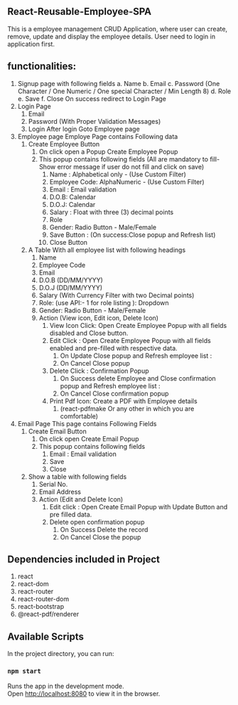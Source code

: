 ## React-Reusable-Employee-SPA
This is a employee management CRUD Application, where user can create, remove, update and display the employee details. User need to login in application first. 

## functionalities:
1. Signup page with following fields
    a. Name
    b. Email
    c. Password (One Character / One Numeric / One special Character / Min Length 8)
    d. Role
    e. Save 
    f. Close
On success redirect to Login Page
2. Login Page
    1. Email
    2. Password (With Proper Validation Messages)
    3. Login
After login Goto Employee page
3. Employee page
    Employe Page contains Following data
    1. Create Employee Button
        1. On click open a Popup Create Employee Popup
        2. This popup contains following fields (All are mandatory to fill- Show error message if user do not fill and click on save)
            1. Name : Alphabetical only - (Use Custom Filter)
            2. Employee Code: AlphaNumeric - (Use Custom Filter)
            3. Email : Email validation
            4. D.O.B: Calendar
            5. D.O.J: Calendar
            6. Salary : Float with three (3) decimal points
            7. Role
            8. Gender: Radio Button - Male/Female
            9. Save Button : (On success:Close popup and Refresh list)
            10. Close Button
    2. A Table With all employee list with following headings
        1. Name
        2. Employee Code
        3. Email
        4. D.O.B (DD/MM/YYYY)
        5. D.O.J (DD/MM/YYYY)
        6. Salary (With Currency Filter with two Decimal points)
        7. Role: (use API:- 1 for role listing ): Dropdown
        8. Gender: Radio Button - Male/Female
        9. Action (View icon, Edit icon, Delete Icon)
            1. View Icon Click: Open Create Employee Popup with all fields disabled and Close button.
            2. Edit Click : Open Create Employee Popup with all fields enabled and pre-filled with respective data.
                1. On Update Close popup and Refresh employee list :
                2. On Cancel Close popup
            3. Delete Click : Confirmation Popup
                1. On Success delete Employee and Close confirmation popup and Refresh employee list :
                2. On Cancel Close confirmation popup
            4. Print Pdf Icon: Create a PDF with Employee details
                1. (react-pdfmake Or any other in which you are comfortable)
4. Email Page
    This page contains Following Fields
    1. Create Email Button
        1. On click open Create Email Popup
        2. This popup contains following fields
            1. Email : Email validation
            2. Save
            3. Close
    2. Show a table with following fields
        1. Serial No.
        2. Email Address
        3. Action (Edit and Delete Icon)
            1. Edit click : Open Create Email Popup with Update Button and pre filled data.
            2. Delete open confirmation popup
                1. On Success Delete the record
                2. On Cancel Close the popup


## Dependencies included in Project
1. react
2. react-dom
3. react-router
4. react-router-dom
5. react-bootstrap
6. @react-pdf/renderer

## Available Scripts

In the project directory, you can run:

### `npm start`

Runs the app in the development mode.<br />
Open [http://localhost:8080](http://localhost:8080) to view it in the browser.
